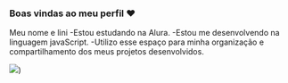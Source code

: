 ### Boas vindas ao meu perfil ❤️ 

Meu nome e lini
-Estou estudando na Alura.
-Estou me desenvolvendo na linguagem javaScript.
-Utilizo esse espaço para minha organização e compartilhamento dos meus projetos desenvolvidos.

![](https://tenor.com/pt-BR/view/cute-bunny-carrot-animated-gif-3214946940117783939))
 









